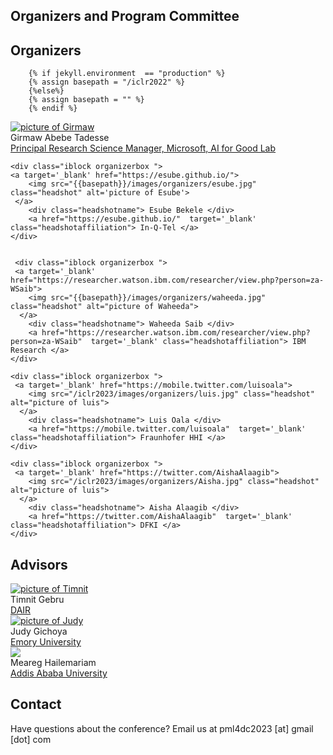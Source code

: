

## Organizers and Program Committee

## Organizers  

        {% if jekyll.environment  == "production" %}
        {% assign basepath = "/iclr2022" %}
        {%else%}
        {% assign basepath = "" %}
        {% endif %}
       
<div>
    <div class="iblock organizerbox ">
    <a target='_blank' href="https://www.microsoft.com/en-us/research/people/gtadesse/">
     <img src="{{basepath}}/images/organizers/girmaw.jpg" class="headshot" alt="picture of Girmaw">
      </a>
        <div class="headshotname"> Girmaw Abebe Tadesse</div>
        <a href="https://www.microsoft.com/en-us/research/people/gtadesse/"  target='_blank' class="headshotaffiliation"> Principal Research Science Manager, Microsoft, AI for Good Lab  </a>
    </div>

    <div class="iblock organizerbox "> 
    <a target='_blank' href="https://esube.github.io/">
        <img src="{{basepath}}/images/organizers/esube.jpg" class="headshot" alt='picture of Esube'>
     </a>
        <div class="headshotname"> Esube Bekele </div>
        <a href="https://esube.github.io/"  target='_blank' class="headshotaffiliation"> In-Q-Tel </a>
    </div>


     <div class="iblock organizerbox ">
     <a target='_blank' href="https://researcher.watson.ibm.com/researcher/view.php?person=za-WSaib">
        <img src="{{basepath}}/images/organizers/waheeda.jpg" class="headshot" alt="picture of Waheeda">
      </a>
        <div class="headshotname"> Waheeda Saib </div>
        <a href="https://researcher.watson.ibm.com/researcher/view.php?person=za-WSaib"  target='_blank' class="headshotaffiliation"> IBM Research </a>
    </div>
        
    <div class="iblock organizerbox ">
     <a target='_blank' href="https://mobile.twitter.com/luisoala">
        <img src="/iclr2023/images/organizers/luis.jpg" class="headshot" alt="picture of luis">
      </a>
        <div class="headshotname"> Luis Oala </div>
        <a href="https://mobile.twitter.com/luisoala"  target='_blank' class="headshotaffiliation"> Fraunhofer HHI </a>
    </div>
        
    <div class="iblock organizerbox ">
     <a target='_blank' href="https://twitter.com/AishaAlaagib">
        <img src="/iclr2023/images/organizers/Aisha.jpg" class="headshot" alt="picture of luis">
      </a>
        <div class="headshotname"> Aisha Alaagib </div>
        <a href="https://twitter.com/AishaAlaagib"  target='_blank' class="headshotaffiliation"> DFKI </a>
    </div>
        
</div>


## Advisors
<div>

 <div class="iblock organizerbox ">
     <a   target='_blank' href="https://ai.stanford.edu/~tgebru/">
        <img src="{{basepath}}/images/organizers/timnit.jpg" class="headshot" alt="picture of Timnit">
      </a>
        <div class="headshotname"> Timnit Gebru </div>
        <a href="https://www.dair-institute.org/"  target='_blank' class="headshotaffiliation"> DAIR </a>
  </div>

  <div class="iblock organizerbox "> 
     <a  target='_blank' href="https://www.linkedin.com/in/judy-gichoya-08195012/">
        <img src="{{basepath}}/images/organizers/judy.jpg" class="organizerheadshot" alt="picture of Judy">
      </a>
        <div class="headshotname"> Judy Gichoya </div>
        <a href="https://www.linkedin.com/in/judy-gichoya-08195012/"  target='_blank' class="headshotaffiliation"> Emory University</a>
  </div>
    
  <div class="iblock organizerbox ">
     <a  target='_blank' href="https://www.linkedin.com/in/meareg-a-hailemariam/">
        <img src="{{basepath}}/images/organizers/meareg.jpg" class="headshot">
      </a>
        <div class="headshotname"> Meareg Hailemariam </div>
        <a href="https://www.linkedin.com/in/meareg-a-hailemariam/"  target='_blank' class="headshotaffiliation" alt="picture of Meareg"> Addis Ababa University </a>
    </div>
        
        
</div>
       

<!--
     <div class="iblock organizerbox ">
     <a target='_blank' href="https://researcher.watson.ibm.com/researcher/view.php?person=ibm-Celia.Cintas">
        <img src="{{basepath}}/images/organizers/celia.jpg" class="headshot" alt="picture of Celia">
      </a>
        <div class="headshotname"> Celia Cintas </div>
        <a href="https://researcher.watson.ibm.com/researcher/view.php?person=ibm-Celia.Cintas"  target='_blank' class="headshotaffiliation"> IBM Research </a>
    </div>

## Program Committee

| Name          | Company/Institute |
| ------------- | ----------------- |
| Akram Zaytar|IBM Research|
| Chinasa T Okolo |Cornell University |
| Diana Mabel Diaz Herrera |University of Illinois at Chicago |
| Evan Rosenman| Harvard University |
| Geoffrey Siwo | University of Notre Dame |
| Huiqi Lu |University of Oxford |
| Ignatius Ezeani | Lancaster University |
| Jayson Salkey |TBC |
| Julian Kuehnert |IBM Research |
| krystal A maughan |University of Vermont |	
| Kush R Varshney |IBM Research |
| Luis Oala |Fraunhofer Institute for Telecommunications - Heinrich Hertz Institute |
| Maysa	M G Macedo |IBM Research |
| Michael Best | Georgia Institute of Technology |
| Pablo	Navarro |CENPAT - CONICET |
| Raesetje B Sefala |University of the Witwatersrand |
| Ramya Raghavendra |Facebook |
| Rodrigo Echeveste |CONICET / Universidad Nacional del Litoral |
| Samaneh Kouchaki |University of Surrey |
| Tejumade M Afonja |AI Saturdays Lagos |
| Victor A Akinwande |Carnegie Mellon University |
| Xiaorong Ding |University of Electronic Science and Technology of China |
-->

## Contact

Have questions about the conference? Email us at pml4dc2023 [at] gmail [dot] com
